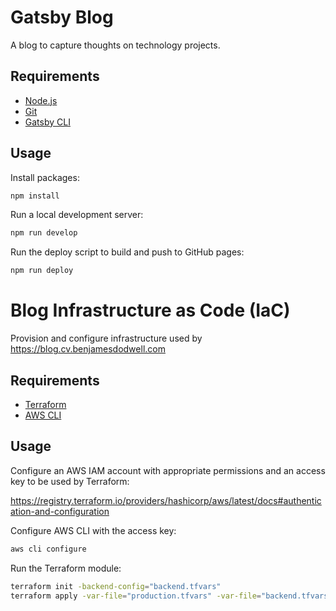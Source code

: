 # Gatsby Blog

A blog to capture thoughts on technology projects.

## Requirements

- [Node.js](https://nodejs.org/en/)
- [Git](https://git-scm.com/download/win)
- [Gatsby CLI](https://www.gatsbyjs.com/docs/tutorial/getting-started/part-0/#gatsby-cli)

## Usage

Install packages:
```sh
npm install
```

Run a local development server:
```sh
npm run develop
```

Run the deploy script to build and push to GitHub pages:
```sh
npm run deploy
```

# Blog Infrastructure as Code (IaC)

Provision and configure infrastructure used by https://blog.cv.benjamesdodwell.com

## Requirements

- [Terraform](https://developer.hashicorp.com/terraform/install)
- [AWS CLI](https://docs.aws.amazon.com/cli/latest/userguide/getting-started-install.html)

## Usage

Configure an AWS IAM account with appropriate permissions and an access key to be used by Terraform:

https://registry.terraform.io/providers/hashicorp/aws/latest/docs#authentication-and-configuration

Configure AWS CLI with the access key:
```sh
aws cli configure
```

Run the Terraform module:
```sh
terraform init -backend-config="backend.tfvars"
terraform apply -var-file="production.tfvars" -var-file="backend.tfvars"
```
